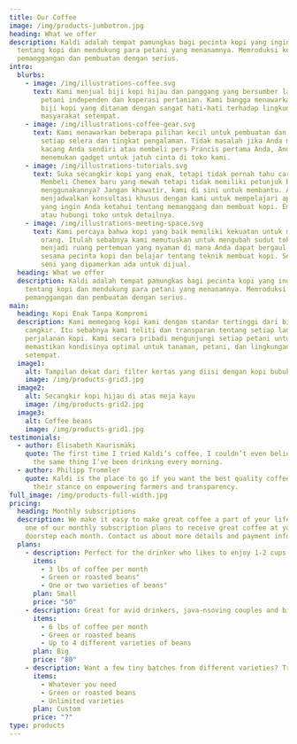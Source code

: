 ```yaml
---
title: Our Coffee
image: /img/products-jumbotron.jpg
heading: What we offer
description: Kaldi adalah tempat pamungkas bagi pecinta kopi yang ingin belajar
  tentang kopi dan mendukung para petani yang menanamnya. Memroduksi kopi,
  pemanggangan dan pembuatan dengan serius.
intro:
  blurbs:
    - image: /img/illustrations-coffee.svg
      text: Kami menjual biji kopi hijau dan panggang yang bersumber langsung dari
        petani independen dan koperasi pertanian. Kami bangga menawarkan beragam
        biji kopi yang ditanam dengan sangat hati-hati terhadap lingkungan dan
        masyarakat setempat.
    - image: /img/illustrations-coffee-gear.svg
      text: Kami menawarkan beberapa pilihan kecil untuk pembuatan dan alat untuk
        setiap selera dan tingkat pengalaman. Tidak masalah jika Anda memanggang
        kacang Anda sendiri atau membeli pers Prancis pertama Anda, Anda akan
        menemukan gadget untuk jatuh cinta di toko kami.
    - image: /img/illustrations-tutorials.svg
      text: Suka secangkir kopi yang enak, tetapi tidak pernah tahu cara membuatnya?
        Membeli Chemex baru yang mewah tetapi tidak memiliki petunjuk bagaimana
        menggunakannya? Jangan khawatir, kami di sini untuk membantu. Anda dapat
        menjadwalkan konsultasi khusus dengan kami untuk mempelajari apa pun
        yang ingin Anda ketahui tentang memanggang dan membuat kopi. Email kami
        atau hubungi toko untuk detailnya.
    - image: /img/illustrations-meeting-space.svg
      text: Kami percaya bahwa kopi yang baik memiliki kekuatan untuk menyatukan
        orang. Itulah sebabnya kami memutuskan untuk mengubah sudut toko kami
        menjadi ruang pertemuan yang nyaman di mana Anda dapat bergaul dengan
        sesama pecinta kopi dan belajar tentang teknik membuat kopi. Semua karya
        seni yang dipamerkan ada untuk dijual.
  heading: What we offer
  description: Kaldi adalah tempat pamungkas bagi pecinta kopi yang ingin belajar
    tentang kopi dan mendukung para petani yang menanamnya. Memroduksi kopi,
    pemanggangan dan pembuatan dengan serius.
main:
  heading: Kopi Enak Tanpa Kompromi
  description: Kami memegang kopi kami dengan standar tertinggi dari biji alami ke
    cangkir. Itu sebabnya kami teliti dan transparan tentang setiap langkah
    perjalanan kopi. Kami secara pribadi mengunjungi setiap petani untuk
    memastikan kondisinya optimal untuk tanaman, petani, dan lingkungan
    setempat.
  image1:
    alt: Tampilan dekat dari filter kertas yang diisi dengan kopi bubuk
    image: /img/products-grid3.jpg
  image2:
    alt: Secangkir kopi hijau di atas meja kayu
    image: /img/products-grid2.jpg
  image3:
    alt: Coffee beans
    image: /img/products-grid1.jpg
testimonials:
  - author: Elisabeth Kaurismäki
    quote: The first time I tried Kaldi’s coffee, I couldn’t even believe that was
      the same thing I’ve been drinking every morning.
  - author: Philipp Trommler
    quote: Kaldi is the place to go if you want the best quality coffee. I love
      their stance on empowering farmers and transparency.
full_image: /img/products-full-width.jpg
pricing:
  heading: Monthly subscriptions
  description: We make it easy to make great coffee a part of your life. Choose
    one of our monthly subscription plans to receive great coffee at your
    doorstep each month. Contact us about more details and payment info.
  plans:
    - description: Perfect for the drinker who likes to enjoy 1-2 cups per day.
      items:
        - 3 lbs of coffee per month
        - Green or roasted beans"
        - One or two varieties of beans"
      plan: Small
      price: "50"
    - description: Great for avid drinkers, java-nsoving couples and bigger crowds
      items:
        - 6 lbs of coffee per month
        - Green or roasted beans
        - Up to 4 different varieties of beans
      plan: Big
      price: "80"
    - description: Want a few tiny batches from different varieties? Try our custom plan
      items:
        - Whatever you need
        - Green or roasted beans
        - Unlimited varieties
      plan: Custom
      price: "?"
type: products
---
```

